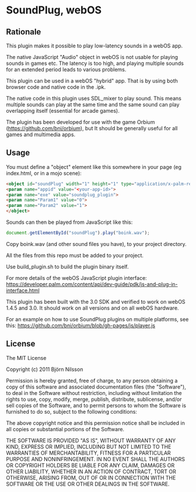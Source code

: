 # SoundPlug, webOS

## Rationale
This plugin makes it possible to play low-latency sounds in a webOS app.

The native JavaScript "Audio" object in webOS is not usable for playing sounds in games etc. The latency is too high, and playing multiple sounds for an extended period leads to various problems.

This plugin can be used in a webOS "hybrid" app. That is by using both browser code and native code in the .ipk.

The native code in this plugin uses SDL_mixer to play sound. This means multiple sounds can play at the same time and the same sound can play overlapping itself (essential for arcade games).

The plugin has been developed for use with the game Orbium (https://github.com/bni/orbium), but It should be generally useful for all games and multimedia apps.

## Usage
You must define a "object" element like this somewhere in your page (eg index.html, or in a mojo scene):

```html
<object id="soundPlug" width="1" height="1" type="application/x-palm-remote" x-palm-pass-event="true">
<param name="appid" value="<your-app-id>">
<param name="exe" value="soundplug_plugin">
<param name="Param1" value="0">
<param name="Param2" value="1">
</object>
```

Sounds can then be played from JavaScript like this:

```javascript
document.getElementById("soundPlug").play("boink.wav");

```

Copy boink.wav (and other sound files you have), to your project directory.

All the files from this repo must be added to your project.

Use build_plugin.sh to build the plugin binary itself.

For more details of the webOS JavaScript plugin interface:
https://developer.palm.com/content/api/dev-guide/pdk/js-and-plug-in-interface.html

This plugin has been built with the 3.0 SDK and verified to work on webOS 1.4.5 and 3.0. It should work on all versions and on all webOS hardware.

For an example on how to use SoundPlug plugins on multiple platforms, see this:
https://github.com/bni/orbium/blob/gh-pages/js/player.js

## License
The MIT License

Copyright (c) 2011 Björn Nilsson

Permission is hereby granted, free of charge, to any person obtaining a copy of this software and associated documentation files (the "Software"), to deal in the Software without restriction, including without limitation the rights to use, copy, modify, merge, publish, distribute, sublicense, and/or sell copies of the Software, and to permit persons to whom the Software is furnished to do so, subject to the following conditions:

The above copyright notice and this permission notice shall be included in all copies or substantial portions of the Software.

THE SOFTWARE IS PROVIDED "AS IS", WITHOUT WARRANTY OF ANY KIND, EXPRESS OR IMPLIED, INCLUDING BUT NOT LIMITED TO THE WARRANTIES OF MERCHANTABILITY, FITNESS FOR A PARTICULAR PURPOSE AND NONINFRINGEMENT. IN NO EVENT SHALL THE AUTHORS OR COPYRIGHT HOLDERS BE LIABLE FOR ANY CLAIM, DAMAGES OR OTHER LIABILITY, WHETHER IN AN ACTION OF CONTRACT, TORT OR OTHERWISE, ARISING FROM, OUT OF OR IN CONNECTION WITH THE SOFTWARE OR THE USE OR OTHER DEALINGS IN THE SOFTWARE.
